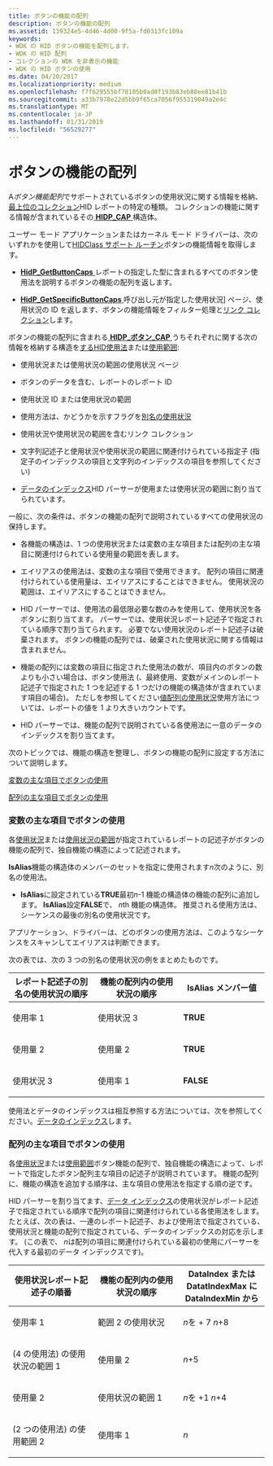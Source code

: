 ```yaml
---
title: ボタンの機能の配列
description: ボタンの機能の配列
ms.assetid: 139324e5-4d46-4d00-9f5a-fd0313fc109a
keywords:
- WDK の HID ボタンの機能を配列します。
- WDK の HID 配列
- コレクションの WDK を非表示の機能
- WDK の HID ボタンの使用
ms.date: 04/20/2017
ms.localizationpriority: medium
ms.openlocfilehash: f7f629555bf78105b0ad0f193b83eb88ee81b41b
ms.sourcegitcommit: a33b7978e22d5bb9f65ca7056f955319049a2e4c
ms.translationtype: MT
ms.contentlocale: ja-JP
ms.lasthandoff: 01/31/2019
ms.locfileid: "56529277"
---
```

# <a name="button-capability-arrays"></a>ボタンの機能の配列





A*ボタン機能配列*でサポートされているボタンの使用状況に関する情報を格納、[最上位のコレクション](top-level-collections.md)HID レポートの特定の種類。 コレクションの機能に関する情報が含まれているその[ **HIDP\_CAP** ](https://msdn.microsoft.com/library/windows/hardware/ff539697)構造体。

ユーザー モード アプリケーションまたはカーネル モード ドライバーは、次のいずれかを使用して[HIDClass サポート ルーチン](https://msdn.microsoft.com/library/windows/hardware/ff538865)ボタンの機能情報を取得します。

-   [**HidP\_GetButtonCaps** ](https://msdn.microsoft.com/library/windows/hardware/ff539707)レポートの指定した型に含まれるすべてのボタン使用法を説明するボタンの機能の配列を返します。

-   [**HidP\_GetSpecificButtonCaps** ](https://msdn.microsoft.com/library/windows/hardware/ff539733)呼び出し元が指定した使用状況] ページ、使用状況の ID を返します、ボタンの機能情報をフィルター処理と[リンク コレクション](link-collections.md)します。

ボタンの機能の配列に含まれる[ **HIDP\_ボタン\_CAP** ](https://msdn.microsoft.com/library/windows/hardware/ff539693)うちそれぞれに関する次の情報を格納する構造を[するHID使用法](hid-usages.md)または[使用範囲](hid-usages.md#usage-range):

-   使用状況または使用状況の範囲の使用状況 ページ

-   ボタンのデータを含む、レポートのレポート ID

-   使用状況 ID または使用状況の範囲

-   使用方法は、かどうかを示すフラグを[別名の使用状況](hid-usages.md#aliased-usages)

-   使用状況や使用状況の範囲を含むリンク コレクション

-   文字列記述子と使用状況や使用状況の範囲に関連付けられている指定子 (指定子のインデックスの項目と文字列のインデックスの項目を参照してください)

-   [データのインデックス](data-indices.md)HID パーサーが使用または使用状況の範囲に割り当てられています。

一般に、次の条件は、ボタンの機能の配列で説明されているすべての使用状況の保持します。

-   各機能の構造は、1 つの使用状況または変数の主な項目または配列の主な項目に関連付けられている使用量の範囲を表します。

-   エイリアスの使用法は、変数の主な項目で使用できます。 配列の項目に関連付けられている使用量は、エイリアスにすることはできません。 使用状況の範囲は、エイリアスにすることはできません。

-   HID パーサーでは、使用法の最低限必要な数のみを使用して、使用状況を各ボタンに割り当てます。 パーサーでは、使用状況レポート記述子で指定されている順序で割り当てられます。 必要でない使用状況のレポート記述子は破棄されます。 ボタンの機能の配列では、破棄された使用状況に関する情報は含まれません。

-   機能の配列には変数の項目に指定された使用法の数が、項目内のボタンの数よりも小さい場合は、ボタン使用法 (、最終使用、変数がメインのレポート記述子で指定された 1 つを記述する 1 つだけの機能の構造体が含まれています項目の場合)。 ただしを参照してください[値配列の使用状況](value-capability-arrays.md#usage-value-array)使用方法については、レポートの値を 1 より大きいカウントです。

-   HID パーサーでは、機能の配列で説明されている各使用法に一意のデータのインデックスを割り当てます。

次のトピックでは、機能の構造を整理し、ボタンの機能の配列に設定する方法について説明します。

[変数の主な項目でボタンの使用](#button-usages-in-a-variable-main-item)

[配列の主な項目でボタンの使用](#button-usages-in-an-array-main-item)

### <a href="" id="button-usages-in-a-variable-main-item"></a> 変数の主な項目でボタンの使用

各[使用状況](hid-usages.md)または[使用状況の範囲](hid-usages.md#usage-range)が指定されているレポートの記述子がボタンの機能の配列で、独自機能の構造によって記述されます。

**IsAlias**機能の構造体のメンバーのセットを指定に使用されます*n*次のように、別名の使用法。

-   **IsAlias**に設定されている**TRUE**最初*n*-1 機能の構造体の機能の配列に追加します。 **IsAlias**設定**FALSE**で、 *n*th 機能の構造体。 推奨される使用方法は、シーケンスの最後の別名の使用状況です。

アプリケーション、ドライバーは、どのボタンの使用方法は、このようなシーケンスをスキャンしてエイリアスは判断できます。

次の表では、次の 3 つの別名の使用状況の例をまとめたものです。

<table>
<colgroup>
<col width="33%" />
<col width="33%" />
<col width="33%" />
</colgroup>
<thead>
<tr class="header">
<th>レポート記述子の別名の使用状況の順序</th>
<th>機能の配列内の使用状況の順序</th>
<th>IsAlias メンバー値</th>
</tr>
</thead>
<tbody>
<tr class="odd">
<td><p>使用率 1</p></td>
<td><p>使用状況 3</p></td>
<td><p><strong>TRUE</strong></p></td>
</tr>
<tr class="even">
<td><p>使用量 2</p></td>
<td><p>使用量 2</p></td>
<td><p><strong>TRUE</strong></p></td>
</tr>
<tr class="odd">
<td><p>使用状況 3</p></td>
<td><p>使用率 1</p></td>
<td><p><strong>FALSE</strong></p></td>
</tr>
</tbody>
</table>

 

使用法とデータのインデックスは相互参照する方法については、次を参照してください。[データのインデックス](data-indices.md)します。

### <a href="" id="button-usages-in-an-array-main-item"></a> 配列の主な項目でボタンの使用

各[使用状況](hid-usages.md)または[使用範囲](hid-usages.md#usage-range)ボタン機能の配列で、独自機能の構造によって、レポートで指定したボタン配列主な項目の記述子が説明されています。 機能の配列に、機能の構造を追加する順序は、主な項目の使用法を指定する順の逆です。

HID パーサーを割り当てます、[データ インデックス](data-indices.md)の使用状況がレポート記述子で指定されている順序で配列の項目に関連付けられている各使用法をします。 たとえば、次の表は、一連のレポート記述子、および使用法で指定されている、使用状況と機能の配列で指定されている、データのインデックスの対応を示します。 (この表で、 *n*は配列の項目に関連付けられている最初の使用にパーサーを代入する最初のデータ インデックスです)。

<table>
<colgroup>
<col width="33%" />
<col width="33%" />
<col width="33%" />
</colgroup>
<thead>
<tr class="header">
<th>使用状況レポート記述子の順番</th>
<th>機能の配列内の使用状況の順序</th>
<th>DataIndex または DatatIndexMax に DataIndexMin から</th>
</tr>
</thead>
<tbody>
<tr class="odd">
<td><p>使用率 1</p></td>
<td><p>範囲 2 の使用状況</p></td>
<td><p><em>n</em>を + 7 <em>n</em>+8</p></td>
</tr>
<tr class="even">
<td><p>(4 の使用法) の使用状況の範囲 1</p></td>
<td><p>使用量 2</p></td>
<td><p><em>n</em>+5</p></td>
</tr>
<tr class="odd">
<td><p>使用量 2</p></td>
<td><p>使用状況の範囲 1</p></td>
<td><p><em>n</em>を +1 <em>n</em>+4</p></td>
</tr>
<tr class="even">
<td><p>(2 つの使用法) の使用範囲 2</p></td>
<td><p>使用率 1</p></td>
<td><p><em>n</em></p></td>
</tr>
</tbody>
</table>

 

 

 





